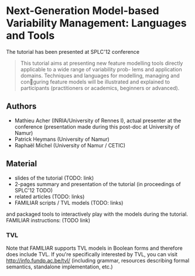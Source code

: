 # Next-Generation Model-based Variability Management: Languages and Tools

The tutorial has been presented at SPLC'12 conference 

> This tutorial aims at presenting new feature modelling
> tools directly applicable to a wide range of variability prob-
> lems and application domains. Techniques and languages
> for modelling, managing and conguring feature models will
> be illustrated and explained to participants (practitioners or
> academics, beginners or advanced).

## Authors

 * Mathieu Acher (INRIA/University of Rennes I), actual presenter at the conference (presentation made during this post-doc at University of Namur)
 * Patrick Heymans (University of Namur)
 * Raphaël Michel (University of Namur / CETIC)
 
## Material

 * slides of the tutorial (TODO: link)
 * 2-pages summary and presentation of the tutorial (in proceedings of SPLC'12 TODO)
 * related articles (TODO: links)
 * FAMILIAR scripts / TVL models (TODO: links)
 
and packaged tools to interactively play with the models during the tutorial.
FAMILIAR instructions: (TODO link)


### TVL

Note that FAMILIAR supports TVL models in Boolean forms and therefore does include TVL. 
If you're specifically interested by TVL, you can visit  http://info.fundp.ac.be/tvl/ (including grammar, resources describing formal semantics, standalone implementation, etc.)


